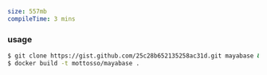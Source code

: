 ```yaml
size: 557mb
compileTime: 3 mins
```


### usage

```bash
$ git clone https://gist.github.com/25c28b652135258ac31d.git mayabase && cd mayabase
$ docker build -t mottosso/mayabase .
```